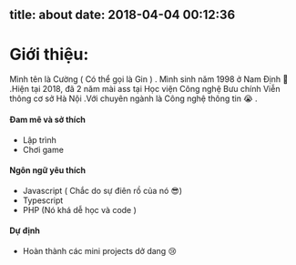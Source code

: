 title: about
date: 2018-04-04 00:12:36
---
# Giới thiệu:
Mình tên là Cường ( Có thể gọi là Gin ) . Mình sinh năm 1998 ở Nam Định :boy: .Hiện tại 2018, đã 2 năm mài ass tại Học viện Công nghệ Bưu chính Viễn thông cơ sở Hà Nội .Với chuyên ngành là Công nghệ thông tin :sob: . 
#### Đam mê và sở thích
* Lập trình
* Chơi game

#### Ngôn ngữ yêu thích
* Javascript ( Chắc do sự điên rồ của nó :sunglasses:)
* Typescript
* PHP (Nó khá dễ  học và code )

#### Dự định
* Hoàn thành các mini projects dở dang :cry: